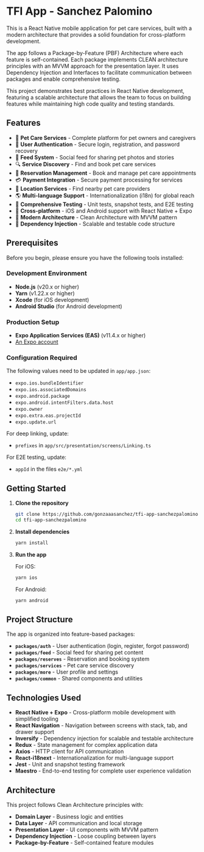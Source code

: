 # TFI App - Sanchez Palomino

This is a React Native mobile application for pet care services, built with a modern architecture that provides a solid foundation for cross-platform development.

The app follows a Package-by-Feature (PBF) Architecture where each feature is self-contained. Each package implements CLEAN architecture principles with an MVVM approach for the presentation layer. It uses Dependency Injection and Interfaces to facilitate communication between packages and enable comprehensive testing.

This project demonstrates best practices in React Native development, featuring a scalable architecture that allows the team to focus on building features while maintaining high code quality and testing standards.

## Features

- 🐾 **Pet Care Services** - Complete platform for pet owners and caregivers
- 👤 **User Authentication** - Secure login, registration, and password recovery
- 📱 **Feed System** - Social feed for sharing pet photos and stories
- 🔍 **Service Discovery** - Find and book pet care services
- 📅 **Reservation Management** - Book and manage pet care appointments
- 💳 **Payment Integration** - Secure payment processing for services
- 📍 **Location Services** - Find nearby pet care providers
- 🌎 **Multi-language Support** - Internationalization (i18n) for global reach
- 🧪 **Comprehensive Testing** - Unit tests, snapshot tests, and E2E testing
- 📱 **Cross-platform** - iOS and Android support with React Native + Expo
- 🚀 **Modern Architecture** - Clean Architecture with MVVM pattern
- 🔧 **Dependency Injection** - Scalable and testable code structure

## Prerequisites

Before you begin, please ensure you have the following tools installed:

### Development Environment

- **Node.js** (v20.x or higher)
- **Yarn** (v1.22.x or higher)
- **Xcode** (for iOS development)
- **Android Studio** (for Android development)

### Production Setup

- **Expo Application Services (EAS)** (v11.4.x or higher)
- [An Expo account](https://expo.dev)

### Configuration Required

The following values need to be updated in `app/app.json`:
- `expo.ios.bundleIdentifier`
- `expo.ios.associatedDomains`
- `expo.android.package`
- `expo.android.intentFilters.data.host`
- `expo.owner`
- `expo.extra.eas.projectId`
- `expo.update.url`

For deep linking, update:
- `prefixes` in `app/src/presentation/screens/Linking.ts`

For E2E testing, update:
- `appId` in the files `e2e/*.yml`

## Getting Started

1. **Clone the repository**

   ```bash
   git clone https://github.com/gonzaaasanchez/tfi-app-sanchezpalomino
   cd tfi-app-sanchezpalomino
   ```

2. **Install dependencies**

   ```bash
   yarn install
   ```

3. **Run the app**

   For iOS:

   ```bash
   yarn ios
   ```

   For Android:

   ```bash
   yarn android
   ```

## Project Structure

The app is organized into feature-based packages:

- **`packages/auth`** - User authentication (login, register, forgot password)
- **`packages/feed`** - Social feed for sharing pet content
- **`packages/reserves`** - Reservation and booking system
- **`packages/services`** - Pet care service discovery
- **`packages/more`** - User profile and settings
- **`packages/common`** - Shared components and utilities

## Technologies Used

- **React Native + Expo** - Cross-platform mobile development with simplified tooling
- **React Navigation** - Navigation between screens with stack, tab, and drawer support
- **Inversify** - Dependency injection for scalable and testable architecture
- **Redux** - State management for complex application data
- **Axios** - HTTP client for API communication
- **React-i18next** - Internationalization for multi-language support
- **Jest** - Unit and snapshot testing framework
- **Maestro** - End-to-end testing for complete user experience validation

## Architecture

This project follows Clean Architecture principles with:

- **Domain Layer** - Business logic and entities
- **Data Layer** - API communication and local storage
- **Presentation Layer** - UI components with MVVM pattern
- **Dependency Injection** - Loose coupling between layers
- **Package-by-Feature** - Self-contained feature modules
